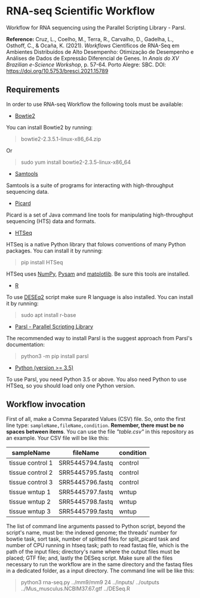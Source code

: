 # RNA-seq Scientific Workflow
Workflow for RNA sequencing using the Parallel Scripting Library - Parsl.

**Reference:** Cruz, L., Coelho, M., Terra, R., Carvalho, D., Gadelha, L., Osthoff, C., & Ocaña, K. (2021). *Workflows* Científicos de RNA-Seq em Ambientes Distribuídos de Alto Desempenho: Otimização de Desempenho e Análises de Dados de Expressão Diferencial de Genes. In *Anais do XV Brazilian e-Science Workshop*, p. 57-64. Porto Alegre: SBC. DOI: https://doi.org/10.5753/bresci.2021.15789

## Requirements

In order to use RNA-seq Workflow the following tools must be available:

- [Bowtie2](http://bowtie-bio.sourceforge.net/bowtie2/index.shtml)

You can install Bowtie2 by running:

> bowtie2-2.3.5.1-linux-x86_64.zip

Or

> sudo yum install bowtie2-2.3.5-linux-x86_64

- [Samtools](http://www.htslib.org/)

Samtools is a suite of programs for interacting with high-throughput sequencing data.

- [Picard](https://github.com/broadinstitute/picard)

Picard is a set of Java command line tools for manipulating high-throughput sequencing (HTS) data and formats.

- [HTSeq](https://htseq.readthedocs.io/en/master/)

HTSeq is a native Python library that folows conventions of many Python packages. You can install it by running:

> pip install HTSeq

HTSeq uses [NumPy](https://numpy.org/), [Pysam](https://github.com/pysam-developers/pysam) and [matplotlib](https://matplotlib.org/). Be sure this tools are installed.

- [R](https://www.r-project.org/)

To use [DESEq2](https://bioconductor.org/packages/release/bioc/html/DESeq2.html) script make sure R language is also installed. You can install it by running:


> sudo apt install r-base

- [Parsl - Parallel Scripting Library](https://parsl.readthedocs.io/en/stable/index.html)

The recommended way to install Parsl is the suggest approach from Parsl's documentation:


> python3 -m pip install parsl

- [Python (version >= 3.5)](https://www.python.org/)

To use Parsl, you need Python 3.5 or above. You also need Python to use HTSeq, so you should load only one Python version.

## Workflow invocation

First of all, make a Comma Separated Values (CSV) file. So, onto the first line type: ``sampleName,fileName,condition``. **Remember, there must be no spaces between items**. You can use the file *"table.csv"* in this repository as an example. Your CSV file will be like this:

   |    sampleName    |     fileName     |condition|
   |------------------|------------------|---------|
   | tissue control 1 | SRR5445794.fastq | control |
   | tissue control 2 | SRR5445795.fastq | control |
   | tissue control 3 | SRR5445796.fastq | control |
   | tissue wntup 1   | SRR5445797.fastq | wntup   |
   | tissue wntup 2   | SRR5445798.fastq | wntup   |
   | tissue wntup 3   | SRR5445799.fastq | wntup   |

The list of command line arguments passed to Python script, beyond the script's name, must be: the indexed genome; the threads' number for bowtie task, sort task, number of splitted files for split_picard task and number of CPU running in htseq task; path to read fastaq file, which is the path of the input files; directory's name where the output files must be placed;  GTF file; and, lastly the DESeq script. Make sure all the files necessary to run the workflow are in the same directory and the fastaq files in a dedicated folder, as a input directory. The command line will be like this:

> python3 rna-seq.py ../mm9/mm9 24 ../inputs/ ../outputs ../Mus_musculus.NCBIM37.67.gtf ../DESeq.R
